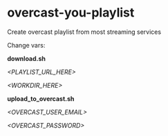 # overcast-you-playlist
Create overcast playlist from most streaming services

Change vars:

**download.sh**

_<PLAYLIST_URL_HERE>_

_<WORKDIR_HERE>_

**upload_to_overcast.sh**

_<OVERCAST_USER_EMAIL>_

_<OVERCAST_PASSWORD>_

